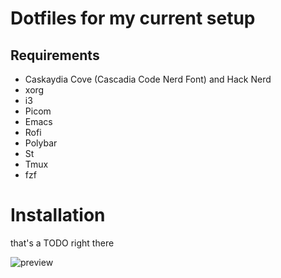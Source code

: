# Dotfiles for my current setup
## Requirements
- Caskaydia Cove (Cascadia Code Nerd Font) and Hack Nerd 
- xorg
- i3 
- Picom
- Emacs
- Rofi
- Polybar
- St 
- Tmux
- fzf

# Installation
that's a TODO right there

![preview](https://i.imgur.com/twRTgnr.png?raw=true)

